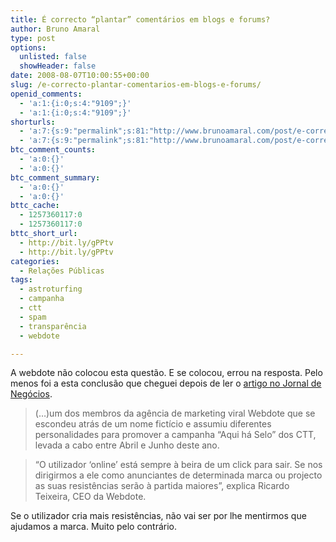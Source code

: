 ```yaml
---
title: É correcto “plantar” comentários em blogs e forums?
author: Bruno Amaral
type: post
options:
  unlisted: false
  showHeader: false
date: 2008-08-07T10:00:55+00:00
slug: /e-correcto-plantar-comentarios-em-blogs-e-forums/
openid_comments:
  - 'a:1:{i:0;s:4:"9109";}'
  - 'a:1:{i:0;s:4:"9109";}'
shorturls:
  - 'a:7:{s:9:"permalink";s:81:"http://www.brunoamaral.com/post/e-correcto-plantar-comentarios-em-blogs-e-forums/";s:7:"tinyurl";s:25:"http://tinyurl.com/cz5xz9";s:4:"isgd";s:17:"http://is.gd/pGUK";s:5:"bitly";s:19:"http://bit.ly/EbJTc";s:5:"snipr";s:22:"http://snipr.com/ev98h";s:5:"snurl";s:22:"http://snurl.com/ev98h";s:7:"snipurl";s:24:"http://snipurl.com/ev98h";}'
  - 'a:7:{s:9:"permalink";s:81:"http://www.brunoamaral.com/post/e-correcto-plantar-comentarios-em-blogs-e-forums/";s:7:"tinyurl";s:25:"http://tinyurl.com/cz5xz9";s:4:"isgd";s:17:"http://is.gd/pGUK";s:5:"bitly";s:19:"http://bit.ly/EbJTc";s:5:"snipr";s:22:"http://snipr.com/ev98h";s:5:"snurl";s:22:"http://snurl.com/ev98h";s:7:"snipurl";s:24:"http://snipurl.com/ev98h";}'
btc_comment_counts:
  - 'a:0:{}'
  - 'a:0:{}'
btc_comment_summary:
  - 'a:0:{}'
  - 'a:0:{}'
bttc_cache:
  - 1257360117:0
  - 1257360117:0
bttc_short_url:
  - http://bit.ly/gPPtv
  - http://bit.ly/gPPtv
categories:
  - Relações Públicas
tags:
  - astroturfing
  - campanha
  - ctt
  - spam
  - transparência
  - webdote

---
```

A webdote não colocou esta questão. E se colocou, errou na resposta. Pelo menos foi a esta conclusão que cheguei depois de ler o [artigo no Jornal de Negócios][1].

> (&#8230;)um dos membros da agência de marketing viral Webdote que se escondeu atrás de um nome fictício e assumiu diferentes personalidades para promover a campanha &#8220;Aqui há Selo&#8221; dos CTT, levada a cabo entre Abril e Junho deste ano.

> &#8220;O utilizador &#8216;online&#8217; está sempre à beira de um click para sair. Se nos dirigirmos a ele como anunciantes de determinada marca ou projecto as suas resistências serão à partida maiores&#8221;, explica Ricardo Teixeira, CEO da Webdote.

Se o utilizador cria mais resistências, não vai ser por lhe mentirmos que ajudamos a marca. Muito pelo contrário.

 [1]: http://www.jornaldenegocios.pt/index.php?template=SHOWNEWS&id=326820